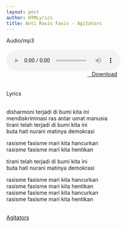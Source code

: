 ```yaml
---
layout: post
author: HTMLyrics
title: Anti Rasis Fasis - Agitators
---
```


<div class="htl">Audio/mp3</div><br />

<audio class='js-player' style="--plyr-color-main: #212121;" controls>
<source src="https://drive.google.com/uc?authuser=0&id=1Bg5hLMGzUR8B6psrK3Arsw274pMBzZoJ&export=download" type="audio/mp3">
</audio><br />

<center>
<a href="/download/antirasisfasis-agitators" class="hbt"><i class="fa fa-chevron-down" aria-hidden="true"></i>&nbsp; &nbsp;Download</a>
</center><br />
<br />

<div class="htl">Lyrics</div><br />

disharmoni terjadi di bumi kita ini<br />
mendiskriminasi ras antar umat manusia<br />
tirani telah terjadi di bumi kita ini<br />
buta hati nurani matinya demokrasi<br />

rasisme fasisme mari kita hancurkan<br />
rasisme fasisme mari kita hentikan<br />

tirani telah terjadi di bumi kita ini<br />
buta hati nurani matinya demokrasi<br />

rasisme fasisme mari kita hancurkan<br />
rasisme fasisme mari kita hentikan<br />
rasisme fasisme mari kita hancurkan<br />
rasisme fasisme mari kita hentikan<br />
<br />

<i class="fa fa-hashtag" aria-hidden="true"></i>
<a href="/artist/agitators">Agitators</a>
